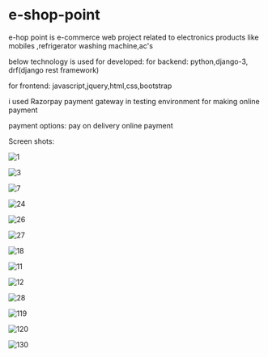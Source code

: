 # e-shop-point
e-hop point is e-commerce web project related to electronics products like mobiles ,refrigerator washing machine,ac's

below technology is used for developed:
for backend:
python,django-3, drf(django rest framework)

for frontend:
javascript,jquery,html,css,bootstrap

i used Razorpay payment gateway in testing environment for making online payment


payment options:
pay on delivery
online payment

Screen shots:

![1](https://user-images.githubusercontent.com/64460112/123978062-2cf22a80-d9dd-11eb-9e29-0dc1c18ca78c.jpg)


![3](https://user-images.githubusercontent.com/64460112/123978472-82c6d280-d9dd-11eb-967b-345d355e38c9.jpg)


![7](https://user-images.githubusercontent.com/64460112/123978575-9a9e5680-d9dd-11eb-8f69-e5a65740fc0e.jpg)


![24](https://user-images.githubusercontent.com/64460112/123978322-675bc780-d9dd-11eb-8140-da29866fb1ac.jpg)


![26](https://user-images.githubusercontent.com/64460112/123978746-be619c80-d9dd-11eb-948f-9ba1fb5f40b2.jpg)


![27](https://user-images.githubusercontent.com/64460112/123978761-c28dba00-d9dd-11eb-9837-ff5d0af4a4b6.jpg)

![18](https://user-images.githubusercontent.com/64460112/123979529-6f683700-d9de-11eb-96df-59c51c1878e1.jpg)

![11](https://user-images.githubusercontent.com/64460112/123979590-7bec8f80-d9de-11eb-93c3-175875c39cc1.jpg)


![12](https://user-images.githubusercontent.com/64460112/123979617-81e27080-d9de-11eb-802a-5e1ae33d9f53.jpg)



![28](https://user-images.githubusercontent.com/64460112/123978787-c7526e00-d9dd-11eb-964b-50be91196a9a.jpg)


![119](https://user-images.githubusercontent.com/64460112/123978868-d76a4d80-d9dd-11eb-8442-6602d7948730.jpg)


![120](https://user-images.githubusercontent.com/64460112/123978890-dc2f0180-d9dd-11eb-90b7-518f3eb67495.jpg)


![130](https://user-images.githubusercontent.com/64460112/123978904-e05b1f00-d9dd-11eb-9a09-55c27e1c6a82.jpg)



